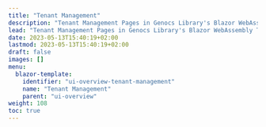 ```yaml
---
title: "Tenant Management"
description: "Tenant Management Pages in Genocs Library's Blazor WebAssembly Template."
lead: "Tenant Management Pages in Genocs Library's Blazor WebAssembly Template."
date: 2023-05-13T15:40:19+02:00
lastmod: 2023-05-13T15:40:19+02:00
draft: false
images: []
menu:
  blazor-template:
    identifier: "ui-overview-tenant-management"
    name: "Tenant Management"
    parent: "ui-overview"
weight: 108
toc: true
---
```



